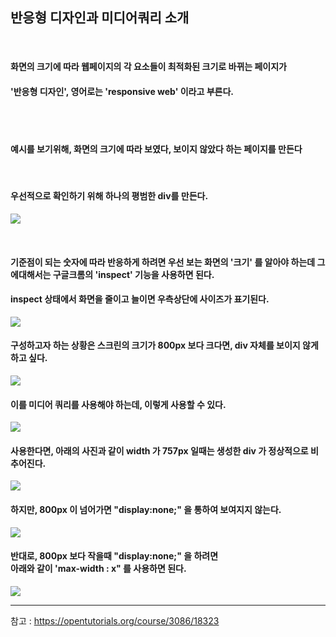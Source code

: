 ## 반응형 디자인과 미디어쿼리 소개

<br>

#### 화면의 크기에 따라 웹페이지의 각 요소들이 최적화된 크기로 바뀌는 페이지가
#### '반응형 디자인', 영어로는 'responsive web' 이라고 부른다.
<br>
<br>

#### 예시를 보기위해, 화면의 크기에 따라 보였다, 보이지 않았다 하는 페이지를 만든다
<br>

#### 우선적으로 확인하기 위해 하나의 평범한 div를 만든다.

![](https://images.velog.io/images/sh981013s/post/9e4c7868-e0bc-4b19-900b-dc2f5f197701/image.png)

<br>

#### 기준점이 되는 숫자에 따라 반응하게 하려면 우선 보는 화면의 '크기' 를 알아야 하는데 그에대해서는 구글크롬의 'inspect' 기능을 사용하면 된다. 
#### inspect 상태에서 화면을 줄이고 늘이면 우측상단에 사이즈가 표기된다.

![](https://images.velog.io/images/sh981013s/post/401e0d6e-2098-4bf3-8c92-4031f9dc1e61/image.png)

#### 구성하고자 하는 상황은 스크린의 크기가 800px 보다 크다면, div 자체를 보이지 않게 하고 싶다.

![](https://images.velog.io/images/sh981013s/post/6061392d-3937-4563-8820-0077a1ac7531/image.png)

#### 이를 미디어 쿼리를 사용해야 하는데, 이렇게 사용할 수 있다.

![](https://images.velog.io/images/sh981013s/post/c040e35f-a55a-4f34-af79-1fd1dc429504/image.png)

#### 사용한다면, 아래의 사진과 같이 width 가 757px 일때는 생성한 div 가 정상적으로 비추어진다. 

![](https://images.velog.io/images/sh981013s/post/3d6738aa-4299-44c9-894d-c482b1f6932d/image.png)

#### 하지만, 800px 이 넘어가면 "display:none;" 을 통하여 보여지지 않는다.

![](https://images.velog.io/images/sh981013s/post/e1fa5602-0ad9-4b07-a205-4cb1eb9c8730/image.png)

#### 반대로, 800px 보다 작을때 "display:none;" 을 하려면 <br>아래와 같이 'max-width : x" 를 사용하면 된다.

![](https://images.velog.io/images/sh981013s/post/a7241e76-03d8-4e46-9819-a42dfffa8c81/image.png)

---

참고 : https://opentutorials.org/course/3086/18323



